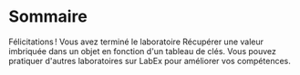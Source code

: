 # Sommaire

Félicitations ! Vous avez terminé le laboratoire Récupérer une valeur imbriquée dans un objet en fonction d'un tableau de clés. Vous pouvez pratiquer d'autres laboratoires sur LabEx pour améliorer vos compétences.
